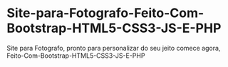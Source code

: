 # Site-para-Fotografo-Feito-Com-Bootstrap-HTML5-CSS3-JS-E-PHP
Site para Fotografo, pronto para personalizar do seu jeito comece agora, Feito-Com-Bootstrap-HTML5-CSS3-JS-E-PHP
